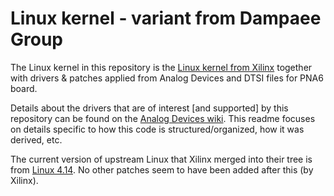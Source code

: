 # Linux kernel - variant from Dampaee Group

The Linux kernel in this repository is the [Linux kernel from Xilinx](https://github.com/Xilinx/linux-xlnx) together with drivers & patches applied from Analog Devices and DTSI files for PNA6 board.

Details about the drivers that are of interest [and supported] by this repository can be found on the [Analog Devices wiki](https://wiki.analog.com/resources/tools-software/linux-drivers-all). This readme focuses on details specific to how this code is structured/organized, how it was derived, etc.

The current version of upstream Linux that Xilinx merged into their tree is from [Linux 4.14](https://git.kernel.org/pub/scm/linux/kernel/git/stable/linux.git/tag/?h=v4.14). No other patches seem to have been added after this (by Xilinx).
